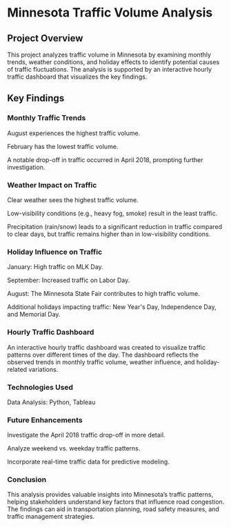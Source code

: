 # Minnesota Traffic Volume Analysis

## Project Overview

This project analyzes traffic volume in Minnesota by examining monthly trends, weather conditions, and holiday effects to identify potential causes of traffic fluctuations. The analysis is supported by an interactive hourly traffic dashboard that visualizes the key findings.

## Key Findings

### Monthly Traffic Trends

August experiences the highest traffic volume.

February has the lowest traffic volume.

A notable drop-off in traffic occurred in April 2018, prompting further investigation.

### Weather Impact on Traffic

Clear weather sees the highest traffic volume.

Low-visibility conditions (e.g., heavy fog, smoke) result in the least traffic.

Precipitation (rain/snow) leads to a significant reduction in traffic compared to clear days, but traffic remains higher than in low-visibility conditions.

### Holiday Influence on Traffic

January: High traffic on MLK Day.

September: Increased traffic on Labor Day.

August: The Minnesota State Fair contributes to high traffic volume.

Additional holidays impacting traffic: New Year's Day, Independence Day, and Memorial Day.

### Hourly Traffic Dashboard

An interactive hourly traffic dashboard was created to visualize traffic patterns over different times of the day. The dashboard reflects the observed trends in monthly traffic volume, weather influence, and holiday-related variations.

### Technologies Used

Data Analysis: Python, Tableau

### Future Enhancements

Investigate the April 2018 traffic drop-off in more detail.

Analyze weekend vs. weekday traffic patterns.

Incorporate real-time traffic data for predictive modeling.

### Conclusion

This analysis provides valuable insights into Minnesota’s traffic patterns, helping stakeholders understand key factors that influence road congestion. The findings can aid in transportation planning, road safety measures, and traffic management strategies.
